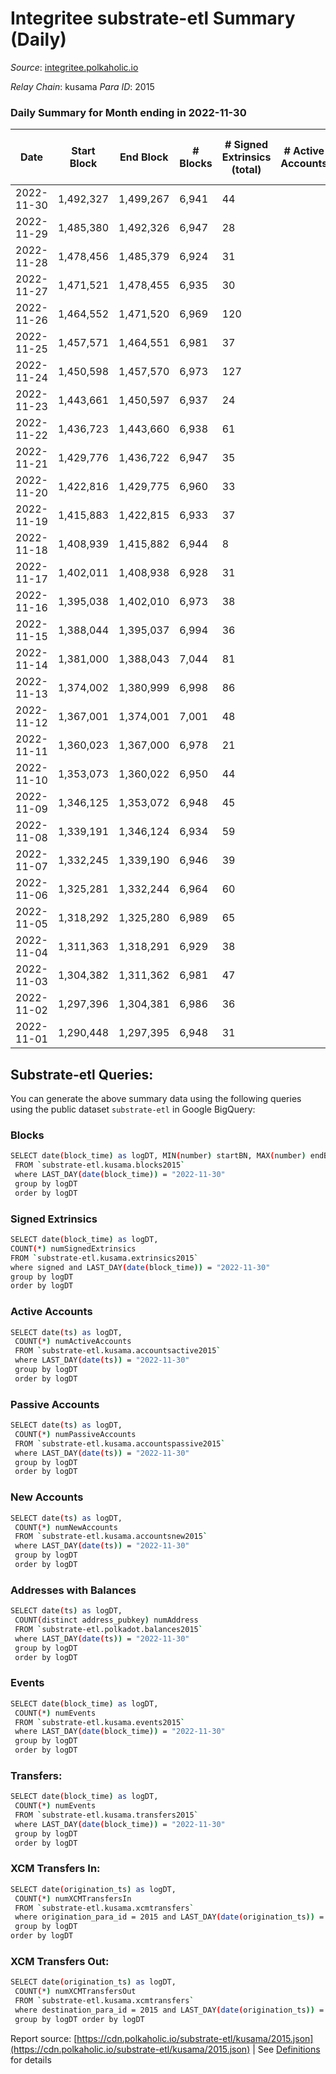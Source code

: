 # Integritee substrate-etl Summary (Daily)

_Source_: [integritee.polkaholic.io](https://integritee.polkaholic.io)

*Relay Chain*: kusama
*Para ID*: 2015



### Daily Summary for Month ending in 2022-11-30


| Date | Start Block | End Block | # Blocks | # Signed Extrinsics (total) | # Active Accounts | # Passive | # New | # Addresses with Balances | # Events | # Transfers | # XCM Transfers In | # XCM Transfers Out | Issues | 
| ---- | ----------- | --------- | -------- | --------------------------- | ----------------- | --------- | ----- | ------------------------- | -------- | ----------- | ------------------ | ------------------- | ------ |
| 2022-11-30 | 1,492,327 | 1,499,267 | 6,941 | 44 |  |  |  | 12,839 | 14,156 | 31 ($27,908.78) |   |   |  |
| 2022-11-29 | 1,485,380 | 1,492,326 | 6,947 | 28 |  |  |  | 12,837 | 14,075 | 17 ($915.52) |   |   |  |
| 2022-11-28 | 1,478,456 | 1,485,379 | 6,924 | 31 |  |  |  | 12,836 | 14,056 | 18 ($689.14) |   |   |  |
| 2022-11-27 | 1,471,521 | 1,478,455 | 6,935 | 30 |  |  |  | 12,836 | 14,057 | 20 ($469.03) |   |   |  |
| 2022-11-26 | 1,464,552 | 1,471,520 | 6,969 | 120 |  |  |  | 12,835 | 14,680 | 107 ($13,691.40) |   |   |  |
| 2022-11-25 | 1,457,571 | 1,464,551 | 6,981 | 37 |  |  |  |  | 14,202 | 26 ($4,467.53) |   |   |  |
| 2022-11-24 | 1,450,598 | 1,457,570 | 6,973 | 127 |  |  |  | 12,830 | 14,729 | 118 ($10,164.54) |   |   |  |
| 2022-11-23 | 1,443,661 | 1,450,597 | 6,937 | 24 |  |  |  |  | 14,029 | 17 ($22,427.05) |   |   |  |
| 2022-11-22 | 1,436,723 | 1,443,660 | 6,938 | 61 |  |  |  |  | 14,252 | 52 ($1,448.14) |   |   |  |
| 2022-11-21 | 1,429,776 | 1,436,722 | 6,947 | 35 |  |  |  |  | 14,113 | 26 ($5,725.77) |   |   |  |
| 2022-11-20 | 1,422,816 | 1,429,775 | 6,960 | 33 |  |  |  |  | 14,132 | 21 ($951.11) |   |   |  |
| 2022-11-19 | 1,415,883 | 1,422,815 | 6,933 | 37 |  |  |  | 12,822 | 14,112 | 31 ($10,793.57) |   |   |  |
| 2022-11-18 | 1,408,939 | 1,415,882 | 6,944 | 8 |  |  |  | 12,816 | 13,944 | 6 ($5,012.03) |   |   |  |
| 2022-11-17 | 1,402,011 | 1,408,938 | 6,928 | 31 |  |  |  | 12,815 | 14,055 | 22 ($3,282.52) |   |   |  |
| 2022-11-16 | 1,395,038 | 1,402,010 | 6,973 | 38 |  |  |  |  | 14,190 | 27 ($22,063.75) |   |   |  |
| 2022-11-15 | 1,388,044 | 1,395,037 | 6,994 | 36 |  |  |  |  | 14,217 | 24 ($12,247.81) |   |   |  |
| 2022-11-14 | 1,381,000 | 1,388,043 | 7,044 | 81 |  |  |  |  | 14,611 | 62 ($25,106.50) |   |   |  |
| 2022-11-13 | 1,374,002 | 1,380,999 | 6,998 | 86 |  |  |  | 12,796 | 14,574 | 74 ($61,729.82) |   |   |  |
| 2022-11-12 | 1,367,001 | 1,374,001 | 7,001 | 48 |  |  |  | 12,777 | 14,298 | 42 ($31,953.80) |   |   |  |
| 2022-11-11 | 1,360,023 | 1,367,000 | 6,978 | 21 |  |  |  |  | 14,091 | 12 ($321.89) |   |   |  |
| 2022-11-10 | 1,353,073 | 1,360,022 | 6,950 | 44 |  |  |  |  | 14,199 | 32 ($11,096.23) |   |   |  |
| 2022-11-09 | 1,346,125 | 1,353,072 | 6,948 | 45 |  |  |  |  | 14,180 | 34 ($8,139.93) |   |   |  |
| 2022-11-08 | 1,339,191 | 1,346,124 | 6,934 | 59 |  |  |  |  | 14,245 | 36 ($8,083.35) |   |   |  |
| 2022-11-07 | 1,332,245 | 1,339,190 | 6,946 | 39 |  |  |  | 12,763 | 14,140 | 26 ($4,732.05) |   |   |  |
| 2022-11-06 | 1,325,281 | 1,332,244 | 6,964 | 60 |  |  |  |  | 14,319 | 42 ($4,220.98) |   |   |  |
| 2022-11-05 | 1,318,292 | 1,325,280 | 6,989 | 65 |  |  |  |  | 14,415 | 46 ($15,551.26) | 1 ($35.62) |   |  |
| 2022-11-04 | 1,311,363 | 1,318,291 | 6,929 | 38 |  |  |  | 12,752 | 14,101 | 22 ($3,416.18) |   |   |  |
| 2022-11-03 | 1,304,382 | 1,311,362 | 6,981 | 47 |  |  |  | 12,749 | 14,269 | 32 ($3,408.67) |   |   |  |
| 2022-11-02 | 1,297,396 | 1,304,381 | 6,986 | 36 |  |  |  | 12,747 | 14,199 | 23 ($6,576.92) |   |   |  |
| 2022-11-01 | 1,290,448 | 1,297,395 | 6,948 | 31 |  |  |  |  | 14,103 | 25 ($2,959.39) |   |   |  |

## Substrate-etl Queries:
You can generate the above summary data using the following queries using the public dataset `substrate-etl` in Google BigQuery:

### Blocks
```bash
SELECT date(block_time) as logDT, MIN(number) startBN, MAX(number) endBN, COUNT(*) numBlocks 
 FROM `substrate-etl.kusama.blocks2015`  
 where LAST_DAY(date(block_time)) = "2022-11-30" 
 group by logDT 
 order by logDT
```

### Signed Extrinsics
```bash
SELECT date(block_time) as logDT, 
COUNT(*) numSignedExtrinsics 
FROM `substrate-etl.kusama.extrinsics2015`  
where signed and LAST_DAY(date(block_time)) = "2022-11-30" 
group by logDT 
order by logDT
```

### Active Accounts
```bash
SELECT date(ts) as logDT, 
 COUNT(*) numActiveAccounts 
 FROM `substrate-etl.kusama.accountsactive2015` 
 where LAST_DAY(date(ts)) = "2022-11-30" 
 group by logDT 
 order by logDT
```

### Passive Accounts
```bash
SELECT date(ts) as logDT, 
 COUNT(*) numPassiveAccounts 
 FROM `substrate-etl.kusama.accountspassive2015` 
 where LAST_DAY(date(ts)) = "2022-11-30" 
 group by logDT 
 order by logDT
```

### New Accounts
```bash
SELECT date(ts) as logDT, 
 COUNT(*) numNewAccounts 
 FROM `substrate-etl.kusama.accountsnew2015` 
 where LAST_DAY(date(ts)) = "2022-11-30" 
 group by logDT
 order by logDT
```

### Addresses with Balances
```bash
SELECT date(ts) as logDT,
 COUNT(distinct address_pubkey) numAddress 
 FROM `substrate-etl.polkadot.balances2015` 
 where LAST_DAY(date(ts)) = "2022-11-30" 
 group by logDT 
 order by logDT
```

### Events
```bash
SELECT date(block_time) as logDT, 
 COUNT(*) numEvents 
 FROM `substrate-etl.kusama.events2015` 
 where LAST_DAY(date(block_time)) = "2022-11-30" 
 group by logDT 
 order by logDT
```

### Transfers:
```bash
SELECT date(block_time) as logDT, 
 COUNT(*) numEvents 
 FROM `substrate-etl.kusama.transfers2015` 
 where LAST_DAY(date(block_time)) = "2022-11-30" 
 group by logDT 
 order by logDT
```

### XCM Transfers In:
```bash
SELECT date(origination_ts) as logDT, 
 COUNT(*) numXCMTransfersIn 
 FROM `substrate-etl.kusama.xcmtransfers` 
 where origination_para_id = 2015 and LAST_DAY(date(origination_ts)) = "2022-11-30" 
 group by logDT 
order by logDT
```

### XCM Transfers Out:
```bash
SELECT date(origination_ts) as logDT, 
 COUNT(*) numXCMTransfersOut 
 FROM `substrate-etl.kusama.xcmtransfers` 
 where destination_para_id = 2015 and LAST_DAY(date(origination_ts)) = "2022-11-30" 
 group by logDT order by logDT
```


Report source: [https://cdn.polkaholic.io/substrate-etl/kusama/2015.json](https://cdn.polkaholic.io/substrate-etl/kusama/2015.json) | See [Definitions](/DEFINITIONS.md) for details
